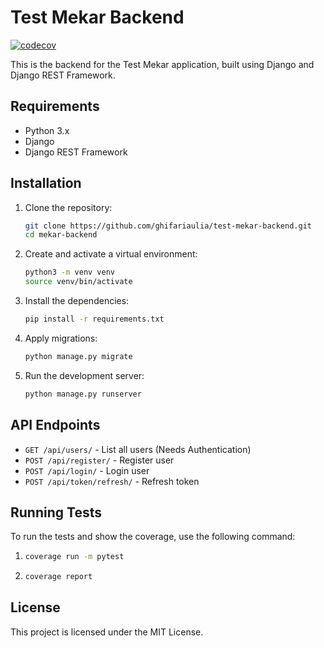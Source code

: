 # Test Mekar Backend
[![codecov](https://codecov.io/gh/ghifariaulia/test-mekar-backend/graph/badge.svg?token=TJ1LN18MNE)](https://codecov.io/gh/ghifariaulia/test-mekar-backend)

This is the backend for the Test Mekar application, built using Django and Django REST Framework.

## Requirements

- Python 3.x
- Django
- Django REST Framework

## Installation

1. Clone the repository:
    ```bash
    git clone https://github.com/ghifariaulia/test-mekar-backend.git
    cd mekar-backend
    ```

2. Create and activate a virtual environment:
    ```bash
    python3 -m venv venv
    source venv/bin/activate
    ```

3. Install the dependencies:
    ```bash
    pip install -r requirements.txt
    ```

4. Apply migrations:
    ```bash
    python manage.py migrate
    ```

5. Run the development server:
    ```bash
    python manage.py runserver
    ```

## API Endpoints

- `GET /api/users/` - List all users (Needs Authentication)
- `POST /api/register/` - Register user
- `POST /api/login/` - Login user
- `POST /api/token/refresh/` - Refresh token

## Running Tests

To run the tests and show the coverage, use the following command:
1.  ```bash
    coverage run -m pytest
    ```
2.  ```bash
    coverage report
    ```

## License

This project is licensed under the MIT License.